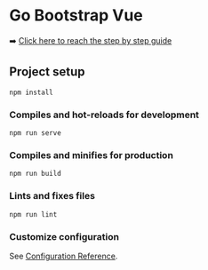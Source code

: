 # Go Bootstrap Vue

➡️ [Click here to reach the step by step guide](https://github.com/vbackeberg/go-bootstrap-vue/blob/master/Guide.md)

## Project setup
```
npm install
```

### Compiles and hot-reloads for development
```
npm run serve
```

### Compiles and minifies for production
```
npm run build
```

### Lints and fixes files
```
npm run lint
```

### Customize configuration
See [Configuration Reference](https://cli.vuejs.org/config/).
